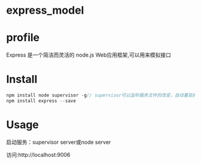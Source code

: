 # express_model
# profile
Express 是一个简洁而灵活的 node.js Web应用框架,可以用来模拟接口
# Install
```javascript
npm install node supervisor -g// supervisor可以监听服务文件的改变，自动重启服务，不用每次自己重启
npm install express --save
```
# Usage
启动服务：supervisor server或node server

访问:http://localhost:9006
